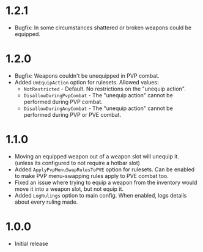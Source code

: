 # 1.2.1
- Bugfix: In some circumstances shattered or broken weapons could be equipped.

# 1.2.0
- Bugfix: Weapons couldn't be unequipped in PVP combat.
- Added `UnEquipAction` option for rulesets. Allowed values:
  - `NotRestricted` - Default. No restrictions on the "unequip action".
  - `DisallowDuringPvpCombat` - The "unequip action" cannot be performed during PVP combat.
  - `DisallowDuringAnyCombat` - The "unequip action" cannot be performed during PVP or PVE combat.

# 1.1.0
- Moving an equipped weapon out of a weapon slot will unequip it. (unless its configured to not require a hotbar slot)
- Added `ApplyPvpMenuSwapRulesToPVE` option for rulesets. Can be enabled to make PVP menu-swapping rules apply to PVE combat too.
- Fixed an issue where trying to equip a weapon from the inventory would move it into a weapon slot, but not equip it.
- Added `LogRulings` option to main config. When enabled, logs details about every ruling made.

# 1.0.0
- Initial release